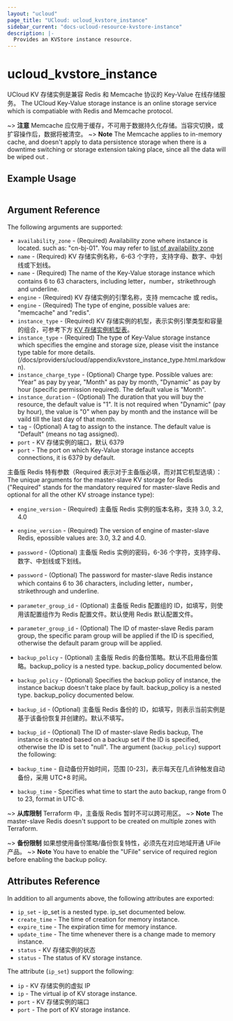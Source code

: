 ```yaml
---
layout: "ucloud"
page_title: "UCloud: ucloud_kvstore_instance"
sidebar_current: "docs-ucloud-resource-kvstore-instance"
description: |-
  Provides an KVStore instance resource.
---
```


# ucloud_kvstore_instance

UCloud KV 存储实例是兼容 Redis 和 Memcache 协议的 Key-Value 在线存储服务。
The UCloud Key-Value storage instance is an online storage service which is compatiable with Redis and Memcache protocol.

~> **注意** Memcache 应仅用于缓存，不可用于数据持久化存储。当容灾切换，或扩容操作后，数据将被清空。
~> **Note** The Memcache applies to in-memory cache, and doesn't apply to data persistence storage when there is a downtime switching or storage extension taking place, since all the data will be wiped out .

## Example Usage

```hcl

```

## Argument Reference

The following arguments are supported:

* `availability_zone` - (Required) Availability zone where instance is located. such as: "cn-bj-01". You may refer to [list of availability zone](https://docs.ucloud.cn/api/summary/regionlist)
* `name` - (Required) KV 存储实例名称，6-63 个字符，支持字母、数字、中划线或下划线。
* `name` - (Required) The name of the Key-Value storage instance which contains 6 to 63 characters, including letter，number，strikethrough and underline.
* `engine` - (Required) KV 存储实例的引擎名称，支持 memcache 或 redis。
* `engine` - (Required) The type of engine, possible values are: "memcache" and "redis".
* `instance_type` - (Required) KV 存储实例的机型，表示实例引擎类型和容量的组合，可参考下方 [KV 存储实例机型表](/docs/providers/ucloud/appendix/kvstore_instance_type.html.markdown)。 
* `instance_type` - (Required) The type of Key-Value storage instance which specifies the emgine and storage size, please visit the instance type table for more details. (/docs/providers/ucloud/appendix/kvstore_instance_type.html.markdown).
* `instance_charge_type` - (Optional) Charge type. Possible values are: "Year" as pay by year, "Month" as pay by month, "Dynamic" as pay by hour (specific permission required). The default value is "Month".
* `instance_duration` - (Optional) The duration that you will buy the resource, the default value is "1". It is not required when "Dynamic" (pay by hour), the value is "0" when pay by month and the instance will be vaild till the last day of that month.
* `tag` - (Optional) A tag to assign to the instance. The default value is "Default" (means no tag assigned).
* `port` - KV 存储实例的端口，默认 6379
* `port` - The port on which Key-Value storage instance accepts connections, it is 6379 by default.

主备版 Redis 特有参数（Required 表示对于主备版必填，而对其它机型选填）：
The unique arguments for the master-slave KV storage for Redis ("Required" stands for the mandatory required for master-slave Redis and optional for all the other KV stroage instance type):
* `engine_version` - (Required) 主备版 Redis 实例的版本名称，支持 3.0, 3.2, 4.0
* `engine_version` - (Required) The version of engine of master-slave Redis, epossible values are: 3.0, 3.2 and 4.0.
* `password` - (Optional) 主备版 Redis 实例的密码，6-36 个字符，支持字母、数字、中划线或下划线。
* `password` - (Optional) The password for master-slave Redis instance which contains 6 to 36 characters, including letter，number，strikethrough and underline.
* `parameter_group_id` - (Optional) 主备版 Redis 配置组的 ID，如填写，则使用该配置组作为 Redis 配置文件。默认使用 Redis 默认配置文件。
* `parameter_group_id` - (Optional) The ID of master-slave Redis param group, the specific param group will be applied if the ID is specified, otherwise the default param group will be applied.
* `backup_policy` - (Optional) 主备版 Redis 的备份策略。默认不启用备份策略。backup_policy is a nested type. backup_policy documented below.
* `backup_policy` - (Optional) Specifies the backup policy of instance, the instance backup doesn't take place by fault. backup_policy is a nested type. backup_policy documented below.
* `backup_id` - (Optional) 主备版 Redis 备份的 ID，如填写，则表示当前实例是基于该备份恢复并创建的。默认不填写。
* `backup_id` - (Optional) The ID of master-slave Redis backup, The instance is created based on a backup set if the ID is specified, otherwise the ID is set to "null".
The argument (`backup_policy`) support the following:

* `backup_time` - 自动备份开始时间，范围 [0-23]，表示每天在几点钟触发自动备份，采用 UTC+8 时间。
* `backup_time` - Specifies what time to start the auto backup, range from 0 to 23, format in UTC-8.

~> **从库限制** Terraform 中，主备版 Redis 暂时不可以跨可用区。
~> **Note** The master-slave Redis doesn't support to be created on multiple zones with Terraform.

~> **备份限制** 如果想使用备份策略/备份恢复特性，必须先在对应地域开通 UFile 产品。
~> **Note** You have to enable the "UFile" service of required region before enabling the backup policy.

## Attributes Reference

In addition to all arguments above, the following attributes are exported:

* `ip_set` - ip_set is a nested type. ip_set documented below.
* `create_time` - The time of creation for memory instance.
* `expire_time` - The expiration time for memory instance.
* `update_time` - The time whenever there is a change made to memory instance.
* `status` - KV 存储实例的状态
* `status` - The status of KV storage instance.

The attribute (`ip_set`) support the following:

* `ip` - KV 存储实例的虚拟 IP
* `ip` - The virtual ip of KV storage instance.
* `port` - KV 存储实例的端口
* `port` - The port of KV storage instance.

